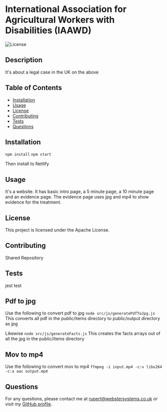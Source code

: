 # International Association for Agricultural Workers with Disabilities (IAAWD)

![License](https://img.shields.io/badge/license-Apache%202.0-blue.svg)

## Description

It's about a legal case in the UK on the above

## Table of Contents

- [Installation](#installation)
- [Usage](#usage)
- [License](#license)
- [Contributing](#contributing)
- [Tests](#tests)
- [Questions](#questions)

## Installation

`npm install`
`npm start`

Then install to Netlify

## Usage

It's a website. It has basic intro page, a 5 minute page, a 10 minute page and an evidence page.
The evidence page uses jpg and mp4 to show evidence for the treatment.

## License

This project is licensed under the Apache License.

## Contributing

Shared Repository

## Tests

jest test

## Pdf to jpg

Use the following to convert pdf to jpg
`node src/js/generatePdfToJpg.js`
This converts all pdf in the public/items directory to public/output directory as jpg

Likewise `node src/js/generateFacts.js`
This creates the facts arrays out of all the jpg in the public/items directory

## Mov to mp4

Use the following to convert mov to mp4
`ffmpeg -i input.mp4 -c:v libx264 -c:a aac output.mp4`

## Questions

For any questions, please contact me at [rupert@webstersystems.co.uk](mailto:rupert@webstersystems.co.uk) or visit my [GitHub profile](https://github.com/rupweb).
  